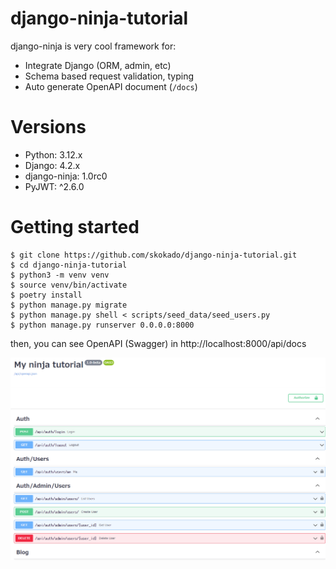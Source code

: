 # django-ninja-tutorial

django-ninja is very cool framework for:

- Integrate Django (ORM, admin, etc)
- Schema based request validation, typing
- Auto generate OpenAPI document (`/docs`)

# Versions

- Python: 3.12.x
- Django: 4.2.x
- django-ninja: 1.0rc0
- PyJWT: ^2.6.0

# Getting started

```shell
$ git clone https://github.com/skokado/django-ninja-tutorial.git
$ cd django-ninja-tutorial
$ python3 -m venv venv
$ source venv/bin/activate
$ poetry install
$ python manage.py migrate
$ python manage.py shell < scripts/seed_data/seed_users.py
$ python manage.py runserver 0.0.0.0:8000
```

then, you can see OpenAPI (Swagger) in http://localhost:8000/api/docs

![](./docs/img/openapi.png)
